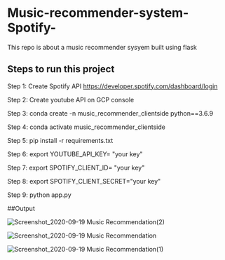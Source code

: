 # Music-recommender-system-Spotify-

This repo is about a music recommender sysyem built using flask

## Steps to run  this project

Step 1: Create Spotify API 
		https://developer.spotify.com/dashboard/login

Step 2: Create youtube API on GCP console

Step 3: conda create -n music_recommender_clientside python==3.6.9

Step 4: conda activate music_recommender_clientside

Step 5: pip install -r requirements.txt

Step 6: export YOUTUBE_API_KEY= "your key"

Step 7: export SPOTIFY_CLIENT_ID= "your key"

Step 8: export SPOTIFY_CLIENT_SECRET="your key"

Step 9: python app.py

##Output

![Screenshot_2020-09-19 Music Recommendation(2)](https://user-images.githubusercontent.com/17935364/93670759-5def1780-fabb-11ea-99ae-4e6c16d09626.png)

![Screenshot_2020-09-19 Music Recommendation](https://user-images.githubusercontent.com/17935364/93670766-66475280-fabb-11ea-9b50-9d5eac571a5b.png)

![Screenshot_2020-09-19 Music Recommendation(1)](https://user-images.githubusercontent.com/17935364/93670762-60ea0800-fabb-11ea-8013-a74d962f1154.png)




